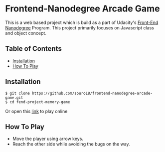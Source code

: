 # Frontend-Nanodegree Arcade Game


This is a web based project which is build as a part of Udacity's [Front-End Nanodegree](https://in.udacity.com/course/front-end-web-developer-nanodegree--nd001) Program. This project primarily focuses on Javascript class and object concept.

## Table of Contents

* [Installation](#instructions)
* [How To Play](#How_To_Play)


## Installation

```
$ git clone https://github.com/souro18/frontend-nanodegree-arcade-game.git
$ cd fend-project-memory-game
```

Or open this [link](https://souro18.github.io/frontend-nanodegree-arcade-game/) to play online


## How To Play

* Move the player using arrow keys.
* Reach the other side while avoiding the bugs on the way.
